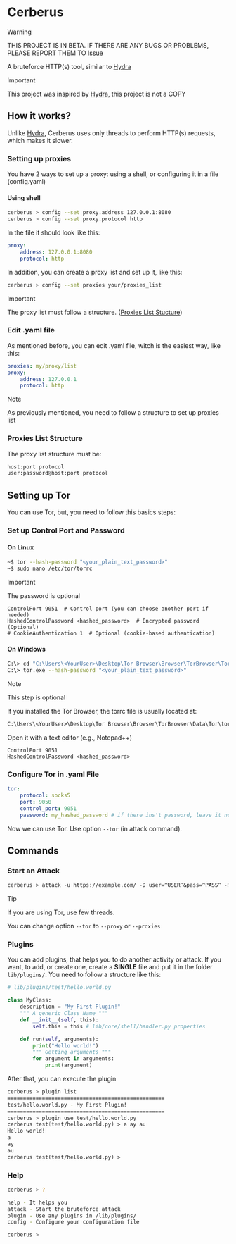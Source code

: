 # Cerberus

> [!WARNING]
> THIS PROJECT IS IN BETA. IF THERE ARE ANY BUGS OR PROBLEMS, PLEASE REPORT THEM TO [Issue](https://github.com/kayake/cerberus/issues)


A bruteforce HTTP(s) tool, similar to [Hydra](https://salsa.debian.org/pkg-security-team/hydra)

> [!IMPORTANT]
> This project was inspired by [Hydra](https://salsa.debian.org/pkg-security-team/hydra), this project is not a COPY

## How it works?

Unlike [Hydra](https://salsa.debian.org/pkg-security-team/hydra), Cerberus uses only threads to perform HTTP(s) requests, which makes it slower.

### Setting up proxies

You have 2 ways to set up a proxy: using a shell, or configuring it in a file (config.yaml)

#### Using shell

```zsh
cerberus > config --set proxy.address 127.0.0.1:8080
cerberus > config --set proxy.protocol http
```

In the file it should look like this:

```yaml
proxy:
    address: 127.0.0.1:8080
    protocol: http
```

In addition, you can create a proxy list and set up it, like this:

```zsh
cerberus > config --set proxies your/proxies_list
```

> [!IMPORTANT]
> The proxy list must follow a structure. ([Proxies List Stucture](#113-proxies-list-structure))

### Edit .yaml file

As mentioned before, you can edit .yaml file, witch is the easiest way, like this:

```yaml
proxies: my/proxy/list
proxy:
    address: 127.0.0.1
    protocol: http
```

> [!NOTE]
> As previously mentioned, you need to follow a structure to set up proxies list

### Proxies List Structure

The proxy list structure must be:

```txt
host:port protocol
user:password@host:port protocol
```

## Setting up Tor

You can use Tor, but, you need to follow this basics steps:

### Set up Control Port and Password

#### On Linux

```zsh
~$ tor --hash-password "<your_plain_text_password>"
~$ sudo nano /etc/tor/torrc
```

> [!IMPORTANT]
> The password is optional

```.torrc
ControlPort 9051  # Control port (you can choose another port if needed)
HashedControlPassword <hashed_password>  # Encrypted password (Optional)
# CookieAuthentication 1  # Optional (cookie-based authentication)
```

#### On Windows


```zsh
C:\> cd "C:\Users\<YourUser>\Desktop\Tor Browser\Browser\TorBrowser\Tor"
C:\> tor.exe --hash-password "<your_plain_text_password>"
```

> [!NOTE]
> This step is optional

If you installed the Tor Browser, the torrc file is usually located at:

```txt
C:\Users\<YourUser>\Desktop\Tor Browser\Browser\TorBrowser\Data\Tor\torrc
```

Open it with a text editor (e.g., Notepad++)

```.torrc
ControlPort 9051
HashedControlPassword <hashed_password>
```

### Configure Tor in .yaml File

```yaml
tor:
    protocol: socks5
    port: 9050
    control_port: 9051
    password: my_hashed_password # if there ins't password, leave it null
```

Now we can use Tor. Use option `--tor` (in attack command).

## Commands

### Start an Attack

```txt
cerberus > attack -u https://example.com/ -D user=^USER^&pass=^PASS^ -R 401 -T 6 --tor --random-agent -l admin -P password/list.txt
```

> [!TIP]
> If you are using Tor, use few threads.

You can change option `--tor` to `--proxy` or `--proxies`

### Plugins

You can add plugins, that helps you to do another activity or attack. If you want, to add, or create one, create a **SINGLE** file and put it in the folder `lib/plugins/`.
You need to follow a structure like this:

```py
# lib/plugins/test/hello.world.py

class MyClass:
    description = "My First Plugin!"
    """ A generic Class Name """
    def __init__(self, this):
        self.this = this # lib/core/shell/handler.py properties

    def run(self, arguments):
        print("Hello world!")
        """ Getting arguments """
        for argument in arguments:
            print(argument)
```

After that, you can execute the plugin

```zsh
cerberus > plugin list
==================================================
test/hello.world.py - My First Plugin!
==================================================
cerberus > plugin use test/hello.world.py
cerberus test(test/hello.world.py) > a ay au
Hello world!
a
ay
au
cerberus test(test/hello.world.py) > 
```

### Help

```zsh
cerberus > ?

help - It helps you
attack - Start the bruteforce attack
plugin - Use any plugins in /lib/plugins/
config - Configure your configuration file

cerberus > 
```

